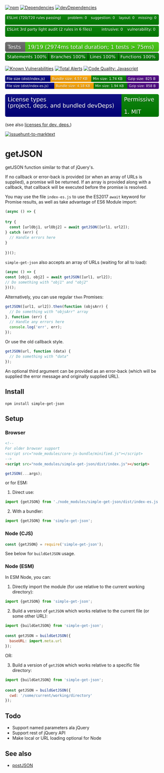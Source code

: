 [![npm](https://img.shields.io/npm/v/simple-get-json.svg)](https://www.npmjs.com/package/simple-get-json)
[![Dependencies](https://img.shields.io/david/brettz9/getJSON.svg)](https://david-dm.org/brettz9/getJSON)
[![devDependencies](https://img.shields.io/david/dev/brettz9/getJSON.svg)](https://david-dm.org/brettz9/getJSON?type=dev)

[![eslint badge](https://raw.githubusercontent.com/brettz9/getJSON/master/badges/eslint-badge.svg?sanitize=true)](badges/eslint-badge.svg)
[![eslint 3rd party badge](https://raw.githubusercontent.com/brettz9/getJSON/master/badges/eslint-third-party.svg?sanitize=true)](badges/eslint-third-party.svg)

[![testing badge](https://raw.githubusercontent.com/brettz9/getJSON/master/badges/tests-badge.svg?sanitize=true)](badges/tests-badge.svg)
[![coverage badge](https://raw.githubusercontent.com/brettz9/getJSON/master/badges/coverage-badge.svg?sanitize=true)](badges/coverage-badge.svg)

[![Known Vulnerabilities](https://snyk.io/test/github/brettz9/getJSON/badge.svg)](https://snyk.io/test/github/brettz9/getJSON)
[![Total Alerts](https://img.shields.io/lgtm/alerts/g/brettz9/getJSON.svg?logo=lgtm&logoWidth=18)](https://lgtm.com/projects/g/brettz9/getJSON/alerts)
[![Code Quality: Javascript](https://img.shields.io/lgtm/grade/javascript/g/brettz9/getJSON.svg?logo=lgtm&logoWidth=18)](https://lgtm.com/projects/g/brettz9/getJSON/context:javascript)

[![Filesize badge (UMD)](https://raw.githubusercontent.com/brettz9/getJSON/master/badges/filesize-browser-umd.svg?sanitize=true)](badges/filesize-browser-umd.svg)
[![Filesize badge (ESM)](https://raw.githubusercontent.com/brettz9/getJSON/master/badges/filesize-browser-esm.svg?sanitize=true)](badges/filesize-browser-esm.svg)
<!--[![License](https://img.shields.io/npm/l/getJSON.svg)](LICENSE-MIT.txt)-->
[![Licenses badge](https://raw.githubusercontent.com/brettz9/getJSON/master/badges/licenses-badge.svg?sanitize=true)](badges/licenses-badge.svg)

(see also [licenses for dev. deps.](https://raw.githubusercontent.com/brettz9/getJSON/master/badges/licenses-badge-dev.svg?sanitize=true))

[![issuehunt-to-marktext](https://issuehunt.io/static/embed/issuehunt-button-v1.svg)](https://issuehunt.io/r/brettz9/getJSON)

# getJSON

getJSON function similar to that of jQuery's.

If no callback or error-back is provided (or when an array of URLs is
supplied), a promise will be returned. If an array is provided along with
a callback, that callback will be executed before the promise is resolved.

You may use the file `index-es.js` to use the ES2017 `await` keyword for
Promise results, as well as take advantage of ES6 Module import:

```js
(async () => {

try {
  const [urlObj1, urlObj2] = await getJSON([url1, url2]);
} catch (err) {
  // Handle errors here
}

})();
```

`simple-get-json` also accepts an array of URLs (waiting for all to load):

```js
(async () => {
const [obj1, obj2] = await getJSON([url1, url2]);
// Do something with "obj1" and "obj2"
})();
```

Alternatively, you can use regular `then` Promises:

```js
getJSON([url1, url2]).then(function (objsArr) {
  // Do something with "objsArr" array
}, function (err) {
  // Handle any errors here
  console.log('err', err);
});
```

Or use the old callback style.

```js
getJSON(url, function (data) {
  // Do something with "data"
});
```

An optional third argument can be provided as an error-back (which will
be supplied the error message and originally supplied URL).

## Install

```
npm install simple-get-json
```

## Setup

### Browser

```html
<!--
For older browser support
<script src="node_modules/core-js-bundle/minified.js"></script>
-->
<script src="node_modules/simple-get-json/dist/index.js"></script>
```

```js
getJSON(...args);
```

or for ESM:

1. Direct use:

```js
import {getJSON} from './node_modules/simple-get-json/dist/index-es.js';
```

2. With a bundler:

```js
import {getJSON} from 'simple-get-json';
```


### Node (CJS)

```js
const {getJSON} = require('simple-get-json');
```

See below for `buildGetJSON` usage.

### Node (ESM)

In ESM Node, you can:

1. Directly import the module (for use relative to the current working
    directory):

```js
import {getJSON} from 'simple-get-json';
```

2. Build a version of `getJSON` which works relative to the current file
    (or some other URL):

```js
import {buildGetJSON} from 'simple-get-json';

const getJSON = buildGetJSON({
  baseURL: import.meta.url
});
```

OR:

3. Build a version of `getJSON` which works relative to a specific file
    directory:

```js
import {buildGetJSON} from 'simple-get-json';

const getJSON = buildGetJSON({
  cwd: '/some/current/working/directory'
});
```

## Todo

- Support named parameters ala jQuery
- Support rest of jQuery API
- Make local or URL loading optional for Node

## See also

- [postJSON](https://github.com/brettz9/postJSON)
